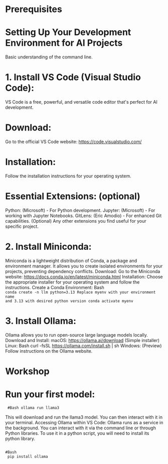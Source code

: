 # Prerequisites
# Setting Up Your Development Environment for AI Projects 

Basic understanding of the command line.

# 1. Install VS Code (Visual Studio Code):

VS Code is a free, powerful, and versatile code editor that's perfect for AI development.
 # Download: 
 Go to the official VS Code website: https://code.visualstudio.com/
 # Installation: 
 Follow the installation instructions for your operating system.
# Essential Extensions: (optional)
Python: (Microsoft) - For Python development.
Jupyter: (Microsoft) - For working with Jupyter Notebooks.
GitLens: (Eric Amodio) - For enhanced Git capabilities.
(Optional) Any other extensions you find useful for your specific project.
# 2. Install Miniconda:

Miniconda is a lightweight distribution of Conda, a package and environment manager. It allows you to create isolated environments for your projects, preventing dependency conflicts.
Download: Go to the Miniconda website: https://docs.conda.io/en/latest/miniconda.html
Installation: Choose the appropriate installer for your operating system and follow the instructions.
Create a Conda Environment:
Bash
<code > conda create -n llm python=3.13 
 Replace myenv with your environment name and 3.13 with desired python version
conda activate myenv
</code >
#  3. Install Ollama:

Ollama allows you to run open-source large language models locally.
Download and Install:
macOS: https://ollama.ai/download (Simple installer)
Linux:
Bash
curl -fsSL https://ollama.com/install.sh | sh
Windows: (Preview) Follow instructions on the Ollama website.

# Workshop

# Run your first model:

<code> #Bash
ollama run llama3 </code >

This will download and run the llama3 model. You can then interact with it in your terminal.
Accessing Ollama within VS Code:
Ollama runs as a service in the background. You can interact with it via the command line or through Python libraries.
To use it in a python script, you will need to install its python library. 


<code >
#Bash
 pip install ollama</code >


